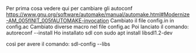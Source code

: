 Per prima cosa vedere qui per cambiare gli autoconf
https://www.gnu.org/software/automake/manual/automake.html#Modernize-AM_005fINIT_005fAUTOMAKE-invocation
Cambiato il file config.in in config.ac
Cambiato diverse macro nel file config.ac
Poi lanciato il comando:
 autoreconf --install
Ho installato sdl con
sudo apt install libsdl1.2-dev

così per avere il comando:
sdl-config --libs